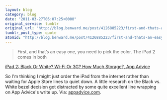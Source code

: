```yaml
---
layout: blog
category: blog
date: "2011-03-27T05:07:25+0000"
original_service: tumblr
original_url: "http://blog.benward.me/post/4126885223/first-and-thats-an-easy-one-you-need-to-pick"
tumblr_post_type: quote
atomid: "http://blog.benward.me/post/4126885223/first-and-thats-an-easy-one-you-need-to-pick"
---
```

> First, and that’s an easy one, you need to pick the color. The iPad 2 comes in both

<a href="http://appadvice.com/appnn/2011/03/ipad-2-ultimate-shopping-guide/">iPad 2: Black Or White? Wi-Fi Or 3G? How Much Storage?, App Advice</a>

So I'm thinking I might just order the iPad from the internet rather than waiting for Apple Store lines to quiet down. A little research on the Black vs. White bezel decision got distracted by some quite excellent line wrapping on App Advice's write up.
Via: [appadvice.com](http://appadvice.com/appnn/2011/03/ipad-2-ultimate-shopping-guide/).